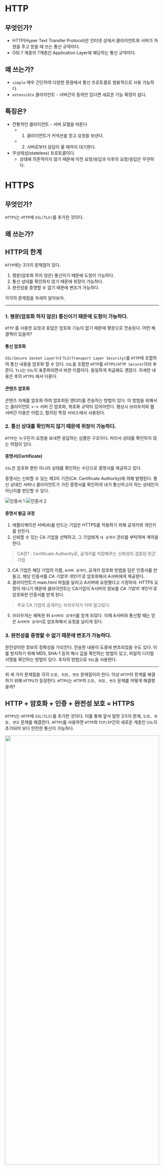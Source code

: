 # HTTP
## 무엇인가?
- HTTP(Hyper Text Transfer Protocol)은 인터넷 상에서 클라이언트와 서버가 자원을 주고 받을 때 쓰는 통신 규약이다.
- OSI 7 계층의 7계층인 Application Layer에 해당하는 통신 규약이다.

## 왜 쓰는가?
- `simple` 매우 간단하여 다양한 환경에서 통신 프로토콜로 범용적으로 사용 가능하다.
- `extensible` 클라이언트 - 서버간의 동의만 있다면 새로운 기능 확장이 쉽다.

## 특징은?
- 전통적인 클라이언트 - 서버 모델을 따른다
  - 1. 클라이언트가 커넥션을 얻고 요청을 보낸다.
  - 2. 서버로부터 응답이 올 때까지 대기한다.
- 무상태성(stateless) 프로토콜이다.
  - 상태에 의존적이지 않기 때문에 이전 요청/응답과 이후의 요청/응답은 무관하다.
  
# HTTPS
## 무엇인가?
`HTTPS`는 `HTTP`에 `SSL(TLS)`를 추가한 것이다.

## 왜 쓰는가?
## HTTP의 한계
`HTTP`에는 3가지 문제점이 있다. 

1. 평문(암호화 하지 않은) 통신이기 때문에 도청이 가능하다.
2. 통신 상대를 확인하지 않기 때문에 위장이 가능하다. 
3. 완전성을 증명할 수 없기 때문에 변조가 가능하다. 

각각의 문제점을 자세히 알아보자. 

---

### 1. 평문(암호화 하지 않은) 통신이기 때문에 도청이 가능하다.
`HTTP` 를 사용한 요청과 응답은 암호화 기능이 없기 때문에 평문으로 전송된다. 어떤 해결책이 있을까?

#### 통신 암호화
`SSL(Secure Socket Layer)`나 `TLS(Transport Layer Security)`를 `HTTP`에 조합하여 통신 내용을 암호화 할 수 있다. `SSL`을 조합한 `HTTP`를 `HTTPS(HTTP Secure)`이라 부른다. `TLS`는 `SSL`이 표준화되면서 바뀐 이름이다. 동일하게 취급해도 괜찮다. 자세한 내용은 후의 `HTTPS` 에서 다룬다. 

#### 콘텐츠 암호화
콘텐츠 자체를 암호화 하여 암호회된 엔티티를 전송하는 방법이 있다. 이 방법을 위해서는 클라이언트 <-> 서버 간 암호화, 복호화 규약이 있어야한다. 평상시 브라우저와 웹 서버간 이용은 어렵고, 합의된 특정 서비스에서 사용된다. 

### 2. 통신 상대를 확인하지 않기 때문에 위장이 가능하다. 
`HTTP`는 누구든지 요청을 보내면 응답하는 심플한 구조이다. 따라서 상대를 확인하지 않는 약점이 있다. 

#### 증명서(Certificate)
`SSL`은 암호화 뿐만 아니라 상태를 확인하는 수단으로 증명서를 제공하고 있다. 

증명서는 신뢰할 수 있는 제3자 기관(CA: Certificate Authority)에 의해 발행된다. 통신 상대인 서버나 클라이언트가 가진 증명서를 확인하여 내가 통신하고자 하는 상대인지 아닌지를 판단할 수 있다. 

![인증서 1](https://velog.velcdn.com/images/sojukang/post/b491154f-c01d-46d5-b4d7-621f02f7fd43/image.png)
![인증서 2](https://velog.velcdn.com/images/sojukang/post/a10739c5-37ea-48ff-ae6b-4dd5b8853e01/image.png)

#### 증명서 발급 과정
1. 애플리케이션 서버(A)를 만드는 기업은 HTTPS를 적용하기 위해 공개키와 개인키를 만든다.
2. 신뢰할 수 있는 CA 기업을 선택하고, 그 기업에게 `내 공개키` 관리를 부탁하며 계약을 한다.
> CA란? : Certificate Authority로, 공개키를 저장해주는 신뢰성이 검증된 민간기업
3. CA 기업은 해당 기업의 이름, `A서버 공개키`, 공개키 암호화 방법을 담은 인증서를 만들고, 해당 인증서를 _CA 기업의 개인키_ 로 암호화해서 A서버에게 제공한다.
4. 클라이언트가 main.html 파일을 달라고 A서버에 요청했다고 가정하자. HTTPS 요청이 아니기 때문에 클라이언트는 CA기업이 A서버의 정보를 _CA 기업의 개인키_ 로 암호화한 인증서를 받게 된다.
> 주요 CA 기업의 공개키는 브라우저가 이미 알고있다.
5. 브라우저는 해독한 뒤 `A서버의 공개키`를 얻게 되었다. 이제 A서버와 통신할 때는 얻은 `A서버의 공개키`로 암호화해서 요청을 날리게 된다.

### 3. 완전성을 증명할 수 없기 때문에 변조가 가능하다.
완전성이란 정보의 정확성을 가리킨다. 전송한 내용이 도중에 변조되었을 수도 있다. 이를 방지하기 위해 MD5, SHA-1 등의 해시 값을 확인하는 방법이 있고, 파일의 디지털 서명을 확인하는 방법이 있다. 후자의 방법으로 `SSL`을 사용한다. 

---

위 세 가지 문제점을 각각 `도청, 위장, 변조` 문제점이라 한다.
이상 `HTTP`의 한계를 해결하기 위해 `HTTPS`가 등장한다. `HTTPS`는 `HTTP`의 `도청, 위장, 변조` 문제를 어떻게 해결했을까? 

## HTTP + 암호화 + 인증 + 완전성 보호 = HTTPS
`HTTPS`는 `HTTP`에 `SSL(TLS)`를 추가한 것이다. 이를 통해 앞서 말한 3가지 문제, `도청, 위장, 변조` 문제를 해결한다. `HTTPS`를 사용하면 `HTTP`와 `TCP/IP`간의 새로운 계층인 `SSL`이 추가되어 보다 안전한 통신이 가능하다.

<div align="center">
<img src="https://upload.wikimedia.org/wikipedia/commons/thumb/5/5d/1258X489_How-SSL-Certificates-Work.jpg/800px-1258X489_How-SSL-Certificates-Work.jpg" width="100%" height="60%">
  
<a href="https://upload.wikimedia.org/wikipedia/commons/thumb/5/5d/1258X489_How-SSL-Certificates-Work.jpg/800px-1258X489_How-SSL-Certificates-Work.jpg">SSL</a>
</div>

`SSL(TLS)`의 과정은 다음과 같다. 

---

1. Browser connects to a web server (website) secured with SSL (https). Browser requests that the server identify itself. 
브라우저는 웹 서버와 SSL 연결을 시도한다. 브라우저는 서버에게 서버의 식별을 요청한다.

2. Server sends a copy of its SSL Certificate, including the server’s public key.
서버는 공개키와 함께 가지고 있는 SSL 인증의 복사본을 전송한다.

3. Browser checks the certificate root against a list of trusted CAs and that the certificate is unexpired, unrevoked, and that its common name is valid for the website that it is connecting to. If the browser trusts the certificate, it creates, encrypts, and sends back a symmetric session key using the server’s public key.
브라우저는 받은 인증서를 브라우저가 저장한 인증기관에서 받은 리스트에서 유효성을 검증한다. 인증서가 검증에 통과한 경우 서버의 공개키를 이용해서 암호화한 대칭 세션 키를 만들어 서버로 전송한다. 
4. Server decrypts the symmetric session key using its private key and sends back an acknowledgement encrypted with the session key to start the encrypted session.
서버는 받은 대칭 세션 키를 비밀키를 이용하여 복호화한다. 그리고 암호화된 세션 키를 응답하며 암호화된 세션을 시작한다. 

5. Server and Browser now encrypt all transmitted data with the session key.
서버와 브라우저는 암호화된 세션 키를 이용해 통신한다.

---

#### SSL의 특징
1. 기본 포트는 `443`이다.
2. 통신 데이터가 암호화되어, 패킷이 탈취되는 사고가 발생해도 데이터를 지킬 수 있다. 
3. SSL 인증서를 통해 도메인의 신뢰성을 검증할 수 있다. 
4. 데이터 송/수신 과정에서 암/복호화가 발생하므로 속도가 느리다. 


### 정리
정리하면, `SSL`이 제공하는 암호화, 인증서를 통해 `도청, 위장, 변조` 문제를 해결한다.

# 참고
[MDN](https://developer.mozilla.org/en-US/docs/Web/HTTP)
[gyoogle.dev](https://gyoogle.dev/blog/computer-science/network/HTTP%20&%20HTTPS.html)
[What is SSL?](https://www.digicert.com/what-is-an-ssl-certificate)